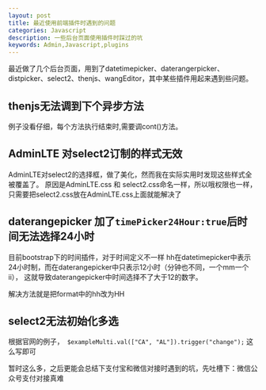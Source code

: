 ```yaml
---
layout: post
title: 最近使用前端插件时遇到的问题
categories: Javascript
description: 一些后台页面使用插件时踩过的坑
keywords: Admin,Javascript,plugins
---
```


最近做了几个后台页面，用到了datetimepicker、daterangerpicker、distpicker、select2、thenjs、wangEditor，其中某些插件用起来遇到些问题。

## thenjs无法调到下个异步方法

例子没看仔细，每个方法执行结束时,需要调cont()方法。

## AdminLTE 对select2订制的样式无效

AdminLTE对select2的选择框，做了美化，然而我在实际实用时发现这些样式全被覆盖了。
原因是AdminLTE.css 和 select2.css命名一样，所以哦权限也一样，只需要把select2.css放在AdminLTE.css上面就能解决了

## daterangepicker 加了`timePicker24Hour:true`后时间无法选择24小时

目前bootstrap下的时间插件，对于时间定义不一样 hh在datetimepicker中表示24小时制，而在daterangepicker中只表示12小时（分钟也不同，一个mm一个ii），
这就导致daterangepicker中时间选择不了大于12的数字。

解决方法就是把format中的hh改为HH

## select2无法初始化多选

根据官网的例子，` $exampleMulti.val(["CA", "AL"]).trigger("change");` 这么写即可

暂时这么多，之后更能会总结下支付宝和微信对接时遇到的坑，先吐槽下：微信公众号支付对接真难